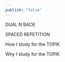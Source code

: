 ```yaml
---
publish: "false"
---
```


DUAL N BACK

SPACED REPETITION

How I study for the TOPIK

Why I study for the TOPIK

